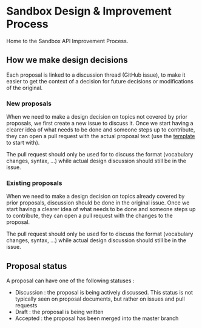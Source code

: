 # Sandbox Design & Improvement Process

Home to the Sandbox API Improvement Process.

## How we make design decisions

Each proposal is linked to a discussion thread (GitHub issue), to make it easier to get the
context of a decision for future decisions or modifications of the original.

### New proposals

When we need to make a design decision on topics not covered by prior proposals, we first create a new issue to discuss it.
Once we start having a clearer idea of what needs to be done and someone steps up to contribute, they can open a pull request
with the actual proposal text (use the [template](/proposals/00_template.md) to start with).

The pull request should only be used for to discuss the format (vocabulary changes, syntax, ...) while actual design discussion
should still be in the issue.

### Existing proposals

When we need to make a design decision on topics already covered by prior proposals, discussion should be done in the original issue.
Once we start having a clearer idea of what needs to be done and someone steps up to contribute, they can open a pull request
with the changes to the proposal.

The pull request should only be used for to discuss the format (vocabulary changes, syntax, ...) while actual design discussion
should still be in the issue.

## Proposal status

A proposal can have one of the following statuses :
 - Discussion : the proposal is being actively discussed. This status is not typically seen on proposal documents, but
 rather on issues and pull requests
 - Draft : the proposal is being written
 - Accepted : the proposal has been merged into the master branch
